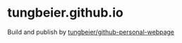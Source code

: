 # tungbeier.github.io

Build and publish by [tungbeier/github-personal-webpage](https://github.com/tungbeier/github-personal-webpage)
